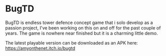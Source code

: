 # BugTD
 
BugTD is endless tower defence concept game that i solo develop as a passion project, I've been working on this on and off for the past couple of years. The game is nowhere near finished but it is a charming little demo.

The latest playable version can be downloaded as an APK here: https://amyonthenet.itch.io/bugtd
